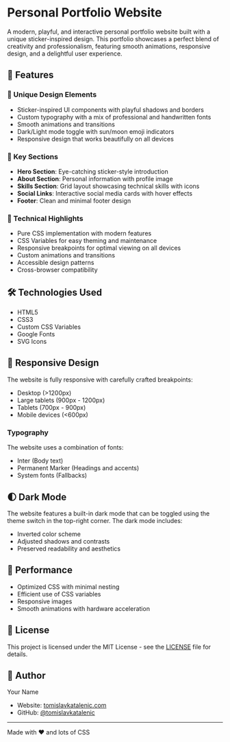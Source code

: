 # Personal Portfolio Website

A modern, playful, and interactive personal portfolio website built with a unique sticker-inspired design. This portfolio showcases a perfect blend of creativity and professionalism, featuring smooth animations, responsive design, and a delightful user experience.

## 🌟 Features

### 🎨 Unique Design Elements
- Sticker-inspired UI components with playful shadows and borders
- Custom typography with a mix of professional and handwritten fonts
- Smooth animations and transitions
- Dark/Light mode toggle with sun/moon emoji indicators
- Responsive design that works beautifully on all devices

### 📱 Key Sections
- **Hero Section**: Eye-catching sticker-style introduction
- **About Section**: Personal information with profile image
- **Skills Section**: Grid layout showcasing technical skills with icons
- **Social Links**: Interactive social media cards with hover effects
- **Footer**: Clean and minimal footer design

### 🎯 Technical Highlights
- Pure CSS implementation with modern features
- CSS Variables for easy theming and maintenance
- Responsive breakpoints for optimal viewing on all devices
- Custom animations and transitions
- Accessible design patterns
- Cross-browser compatibility

## 🛠️ Technologies Used

- HTML5
- CSS3
- Custom CSS Variables
- Google Fonts
- SVG Icons

## 📱 Responsive Design

The website is fully responsive with carefully crafted breakpoints:
- Desktop (>1200px)
- Large tablets (900px - 1200px)
- Tablets (700px - 900px)
- Mobile devices (<600px)

### Typography
The website uses a combination of fonts:
- Inter (Body text)
- Permanent Marker (Headings and accents)
- System fonts (Fallbacks)

## 🌓 Dark Mode

The website features a built-in dark mode that can be toggled using the theme switch in the top-right corner. The dark mode includes:
- Inverted color scheme
- Adjusted shadows and contrasts
- Preserved readability and aesthetics

## 🎯 Performance

- Optimized CSS with minimal nesting
- Efficient use of CSS variables
- Responsive images
- Smooth animations with hardware acceleration

## 📝 License

This project is licensed under the MIT License - see the [LICENSE](LICENSE) file for details.

## 👤 Author

Your Name
- Website: [tomislavkatalenic.com](https://tomislavkatalenic.com)
- GitHub: [@tomislavkatalenic](https://github.com/tomislavkatalenic)

---

Made with ❤️ and lots of CSS 